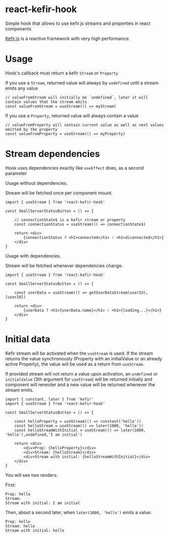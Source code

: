# react-kefir-hook
Simple hook that allows to use kefir.js streams and properties in react components

[Kefir.js](https://kefirjs.github.io/kefir/) is a reactive framework with very high performance.
 

# Usage
Hook's callback must return a kefir `Stream` or `Property`

If you use a `Stream`, returned value will always by `undefined` until a stream emits any value 
```
// valueFromStream will initially be `undefined`, later it will contain values that the stream emits
const valueFromStream = useStream(() => myStream)
```

If you use a `Property`, returned value will always contain a value 
```
// valueFromProperty will contain current value as well as next values emitted by the property
const valueFromProperty = useStream(() => myProperty)
```


# Stream dependencies
Hook uses dependencies exactly like `useEffect` does, as a second parameter

Usage without dependencies. 

Stream will be fetched once per component mount.
```
import { useStream } from 'react-kefir-hook'

const SmallServerStatusButton = () => {
    
    // connectionState$ is a kefir stream or property
    const connectionStatus = useStream(() => connectionState$)

    return <div>
        {connectionStatus ? <h1>connected</h1> : <h1>diconnected</h1>}
    </div>
}
```

Usage with dependencies.

Stream will be fetched whenever dependencies change.
```
import { useStream } from 'react-kefir-hook'

const SmallServerStatusButton = () => {
    
    const userData = useStream(() => getUserDataStream(userId), [userId])

    return <div>
        {userData ? <h1>{userData.name}</h1> : <h1>{loading...}</h1>}
    </div>
}
```

# Initial data

Kefir stream will be activated when the `useStream` is used.
If the stream returns the value synchronously (Property with an initialValue or an already active Property),
the value will be used as a return from `useStream`.

If provided stream will not return a value upon activation, an `undefined` or `initialValue` (3th argument for `useStream`) will be returned initially and 
component will rerender and a new value will be returned whenever the stream emits.

```
import { constant, later } from 'kefir'
import { useStream } from 'react-kefir-hook'

const SmallServerStatusButton = () => {
    
    const helloProperty = useStream(() => constant('hello'))
    const helloStream = useStream(() => later(1000, 'hello'))
    const helloStreamWithInitial = useStream(() => later(1000, 'hello'),undefined,'I am initial')

    return <div>
        <div>Prop: {helloProperty}</div>
        <div>Stream: {helloStream}</div>
        <div>Stream with initial: {helloStreamWithInitial}</div>
    </div>
}
```

You will see two renders:

First:
```
Prop: hello
Stream: 
Stream with initial: I am initial
```

Then, about a second later, when `later(1000, 'hello')` emits a value:

```
Prop: hello
Stream: hello 
Stream with initial: hello
```
